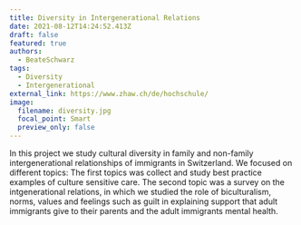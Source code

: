 ```yaml
---
title: Diversity in Intergenerational Relations
date: 2021-08-12T14:24:52.413Z
draft: false
featured: true
authors:
  - BeateSchwarz
tags:
  - Diversity
  - Intergenerational
external_link: https://www.zhaw.ch/de/hochschule/
image:
  filename: diversity.jpg
  focal_point: Smart
  preview_only: false
---
```

In this project we study cultural diversity in family and non-family intergenerational relationships of immigrants in Switzerland. We focused on different topics: The first topics was collect and study best practice examples of culture sensitive care. The second topic was a survey on the intgenerational relations, in which we studied the role of biculturalism, norms, values and feelings such as guilt in explaining support that adult immigrants give to their parents and the adult immigrants mental health.